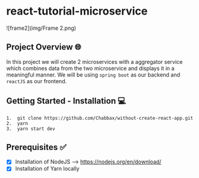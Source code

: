 # react-tutorial-microservice

![frame2](img/Frame 2.png)

## Project Overview :globe_with_meridians:	
In this project we will create 2 microservices with a aggregator service which combines data from the two microservice and displays it in a meaningful manner. We will be using `spring boot` as our backend and `reactJS` as our frontend.

## Getting Started - Installation :computer:

```
1.  git clone https://github.com/Chabbax/without-create-react-app.git
2.  yarn
3.  yarn start dev
```

## Prerequisites :white_check_mark:
- [x] Installation of NodeJS --> https://nodejs.org/en/download/
- [x] Installation of Yarn locally
